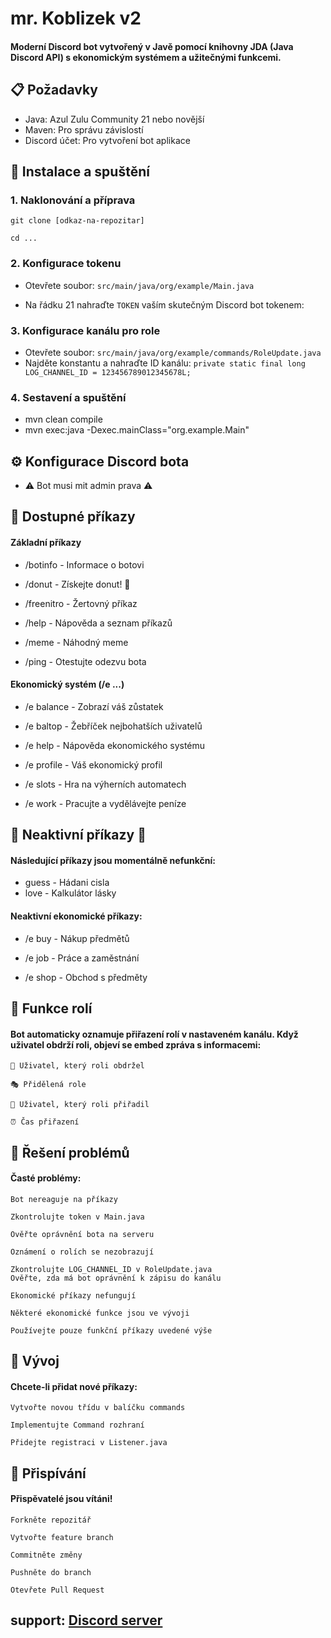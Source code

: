 # mr. Koblizek v2

#### Moderní Discord bot vytvořený v Javě pomocí knihovny JDA (Java Discord API) s ekonomickým systémem a užitečnými funkcemi.

## 📋 Požadavky

- Java: Azul Zulu Community 21 nebo novější
- Maven: Pro správu závislostí
- Discord účet: Pro vytvoření bot aplikace

## 🚀 Instalace a spuštění
### 1. Naklonování a příprava

`git clone [odkaz-na-repozitar]`

`cd ...`

### 2. Konfigurace tokenu

- Otevřete soubor: `src/main/java/org/example/Main.java`

- Na řádku 21 nahraďte `TOKEN` vaším skutečným Discord bot tokenem:


### 3. Konfigurace kanálu pro role

- Otevřete soubor: `src/main/java/org/example/commands/RoleUpdate.java`
- Najděte konstantu a nahraďte ID kanálu:
  `private static final long LOG_CHANNEL_ID = 123456789012345678L;`

### 4. Sestavení a spuštění
- mvn clean compile
- mvn exec:java -Dexec.mainClass="org.example.Main"

## ⚙️ Konfigurace Discord bota
- ⚠️ Bot musi mit admin prava ⚠️

## 🎯 Dostupné příkazy
#### Základní příkazy

-    /botinfo - Informace o botovi

-   /donut - Získejte donut! 🍩

-  /freenitro - Žertovný příkaz

- /help - Nápověda a seznam příkazů

- /meme - Náhodný meme

- /ping - Otestujte odezvu bota

#### Ekonomický systém (/e ...)

-  /e balance - Zobrazí váš zůstatek

- /e baltop - Žebříček nejbohatších uživatelů

- /e help - Nápověda ekonomického systému

-  /e profile - Váš ekonomický profil

- /e slots - Hra na výherních automatech

- /e work - Pracujte a vydělávejte peníze

## 🚧 Neaktivní příkazy 🚧

#### Následující příkazy jsou momentálně nefunkční:
- guess - Hádani cisla
- love - Kalkulátor lásky

#### Neaktivní ekonomické příkazy:

- /e buy - Nákup předmětů

- /e job - Práce a zaměstnání

- /e shop - Obchod s předměty

## 🔧 Funkce rolí

#### Bot automaticky oznamuje přiřazení rolí v nastaveném kanálu. Když uživatel obdrží roli, objeví se embed zpráva s informacemi:

    👤 Uživatel, který roli obdržel

    🎭 Přidělená role

    👮 Uživatel, který roli přiřadil

    ⏰ Čas přiřazení

## 🐛 Řešení problémů
#### Časté problémy:

    Bot nereaguje na příkazy

    Zkontrolujte token v Main.java

    Ověřte oprávnění bota na serveru

    Oznámení o rolích se nezobrazují

    Zkontrolujte LOG_CHANNEL_ID v RoleUpdate.java
    Ověřte, zda má bot oprávnění k zápisu do kanálu

    Ekonomické příkazy nefungují

    Některé ekonomické funkce jsou ve vývoji

    Používejte pouze funkční příkazy uvedené výše

## 📝 Vývoj

#### Chcete-li přidat nové příkazy:

    Vytvořte novou třídu v balíčku commands

    Implementujte Command rozhraní

    Přidejte registraci v Listener.java

## 🤝 Přispívání

#### Přispěvatelé jsou vítáni!

    Forkněte repozitář

    Vytvořte feature branch

    Commitněte změny

    Pushněte do branch

    Otevřete Pull Request


## support: [Discord server](https://discord.gg/d5V3vmMByb)


